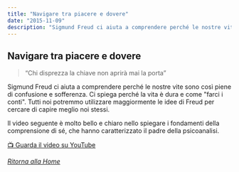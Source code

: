 ```yaml
---
title: "Navigare tra piacere e dovere"
date: "2015-11-09"
description: "Sigmund Freud ci aiuta a comprendere perché le nostre vite sono spesso segnate da confusione e sofferenza, offrendoci strumenti per capire meglio noi stessi."
---
```


## Navigare tra piacere e dovere

> “Chi disprezza la chiave non aprirà mai la porta”

Sigmund Freud ci aiuta a comprendere perché le nostre vite sono così piene di confusione e sofferenza. Ci spiega perché la vita è dura e come "farci i conti". Tutti noi potremmo utilizzare maggiormente le idee di Freud per cercare di capire meglio noi stessi.

Il video seguente è molto bello e chiaro nello spiegare i fondamenti della comprensione di sé, che hanno caratterizzato il padre della psicoanalisi.

[📺 Guarda il video su YouTube](https://youtu.be/mQaqXK7z9LM)


*[Ritorna alla Home](/)*